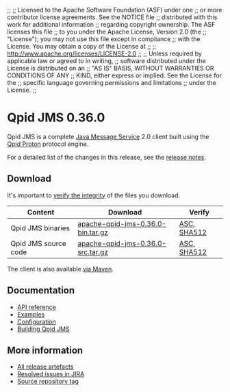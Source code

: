 ;;
;; Licensed to the Apache Software Foundation (ASF) under one
;; or more contributor license agreements.  See the NOTICE file
;; distributed with this work for additional information
;; regarding copyright ownership.  The ASF licenses this file
;; to you under the Apache License, Version 2.0 (the
;; "License"); you may not use this file except in compliance
;; with the License.  You may obtain a copy of the License at
;;
;;   http://www.apache.org/licenses/LICENSE-2.0
;;
;; Unless required by applicable law or agreed to in writing,
;; software distributed under the License is distributed on an
;; "AS IS" BASIS, WITHOUT WARRANTIES OR CONDITIONS OF ANY
;; KIND, either express or implied.  See the License for the
;; specific language governing permissions and limitations
;; under the License.
;;

# Qpid JMS 0.36.0

Qpid JMS is a complete [Java Message Service][jms] 2.0 client built
using the [Qpid Proton]({{site_url}}/proton/index.html) protocol engine.

For a detailed list of the changes in this release, see the [release
notes](release-notes.html).

[jms]: http://en.wikipedia.org/wiki/Java_Message_Service

## Download

It's important to [verify the
integrity]({{site_url}}/download.html#verify-what-you-download) of the
files you download.

| Content | Download | Verify |
|---------|----------|--------|
| Qpid JMS binaries | [apache-qpid-jms-0.36.0-bin.tar.gz](http://archive.apache.org/dist/qpid/jms/0.36.0/apache-qpid-jms-0.36.0-bin.tar.gz) | [ASC](https://archive.apache.org/dist/qpid/jms/0.36.0/apache-qpid-jms-0.36.0-bin.tar.gz.asc), [SHA512](https://archive.apache.org/dist/qpid/jms/0.36.0/apache-qpid-jms-0.36.0-bin.tar.gz.sha512) |
| Qpid JMS source code | [apache-qpid-jms-0.36.0-src.tar.gz](http://archive.apache.org/dist/qpid/jms/0.36.0/apache-qpid-jms-0.36.0-src.tar.gz) | [ASC](https://archive.apache.org/dist/qpid/jms/0.36.0/apache-qpid-jms-0.36.0-src.tar.gz.asc), [SHA512](https://archive.apache.org/dist/qpid/jms/0.36.0/apache-qpid-jms-0.36.0-src.tar.gz.sha512) |

The client is also available [via Maven]({{site_url}}/maven.html).

## Documentation


<div class="two-column" markdown="1">

 - [API reference](http://docs.oracle.com/javaee/7/api/javax/jms/package-summary.html)
 - [Examples](https://github.com/apache/qpid-jms/tree/0.36.0/qpid-jms-examples)
 - [Configuration](docs/index.html)
 - [Building Qpid JMS](building.html)

</div>


## More information

 - [All release artefacts](http://archive.apache.org/dist/qpid/jms/0.36.0)
 - [Resolved issues in JIRA](https://issues.apache.org/jira/issues/?jql=project+%3D+QPIDJMS+AND+fixVersion+%3D+%270.36.0%27+AND+resolution+%3D+%27fixed%27+ORDER+BY+priority+DESC)
 - [Source repository tag](https://git-wip-us.apache.org/repos/asf/qpid-jms.git/tree/refs/tags/0.36.0)

<script type="text/javascript">
  _deferredFunctions.push(function() {
      if ("0.36.0" === "{{current_jms_release}}") {
          _modifyCurrentReleaseLinks();
      }
  });
</script>